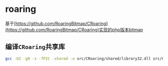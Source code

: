 # roaring

基于[https://github.com/RoaringBitmap/CRoaring](https://github.com/RoaringBitmap/CRoaring)实现的php版本bitmap

## 编译`CRoaring`共享库

```bash
gcc -O2 -g0 -s -fPIC -shared -o src/CRoaring/shared/library32.dll src/CRoaring/src/library32.c
```
